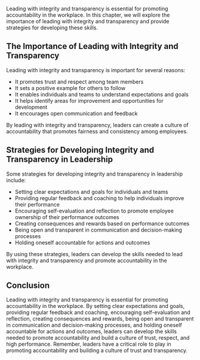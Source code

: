 
Leading with integrity and transparency is essential for promoting accountability in the workplace. In this chapter, we will explore the importance of leading with integrity and transparency and provide strategies for developing these skills.

The Importance of Leading with Integrity and Transparency
---------------------------------------------------------

Leading with integrity and transparency is important for several reasons:

* It promotes trust and respect among team members
* It sets a positive example for others to follow
* It enables individuals and teams to understand expectations and goals
* It helps identify areas for improvement and opportunities for development
* It encourages open communication and feedback

By leading with integrity and transparency, leaders can create a culture of accountability that promotes fairness and consistency among employees.

Strategies for Developing Integrity and Transparency in Leadership
------------------------------------------------------------------

Some strategies for developing integrity and transparency in leadership include:

* Setting clear expectations and goals for individuals and teams
* Providing regular feedback and coaching to help individuals improve their performance
* Encouraging self-evaluation and reflection to promote employee ownership of their performance outcomes
* Creating consequences and rewards based on performance outcomes
* Being open and transparent in communication and decision-making processes
* Holding oneself accountable for actions and outcomes

By using these strategies, leaders can develop the skills needed to lead with integrity and transparency and promote accountability in the workplace.

Conclusion
----------

Leading with integrity and transparency is essential for promoting accountability in the workplace. By setting clear expectations and goals, providing regular feedback and coaching, encouraging self-evaluation and reflection, creating consequences and rewards, being open and transparent in communication and decision-making processes, and holding oneself accountable for actions and outcomes, leaders can develop the skills needed to promote accountability and build a culture of trust, respect, and high performance. Remember, leaders have a critical role to play in promoting accountability and building a culture of trust and transparency.
